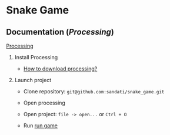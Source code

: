 # Snake Game

## Documentation (***Processing***)
[Processing](https://processing.org/)

1. Install Processing
    - [How to download processing?](https://processing.org/download)

2. Launch project
    - Clone repository: ```git@github.com:sandati/snake_game.git```

    - Open processing

    - Open project: ```file -> open...``` or ```Ctrl + O```

    - Run
        [run game](run_game.png)